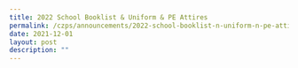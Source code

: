 ```yaml
---
title: 2022 School Booklist & Uniform & PE Attires
permalink: /czps/announcements/2022-school-booklist-n-uniform-n-pe-attires/
date: 2021-12-01
layout: post
description: ""
---
```

